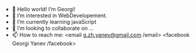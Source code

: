 - 👋 Hello world! I’m Georgi!
- 👀 I’m interested in WebDevelopement.
- 🌱 I’m currently learning javaScript
- 💞️ I’m looking to collaborate on ...
- 📫 How to reach me:
<email g.zh.yanev@gmail.com /email>
<facebook Georgi Yanev /facebook>
